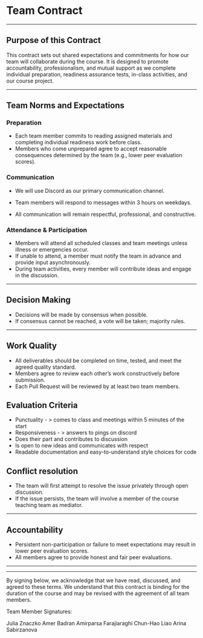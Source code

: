 # Team Contract

---
## Purpose of this Contract

This contract sets out shared expectations and commitments for how our team will collaborate during the course. It is designed to promote accountability, professionalism, and mutual support as we complete individual preparation, readiness assurance tests, in-class activities, and our course project.

---
## Team Norms and Expectations

### Preparation

* Each team member commits to reading assigned materials and completing individual readiness work before class.
* Members who come unprepared agree to accept reasonable consequences determined by the team (e.g., lower peer evaluation scores).

### Communication

* We will use Discord as our primary communication channel.

* Team members will respond to messages within 3 hours on weekdays.

* All communication will remain respectful, professional, and constructive.

### Attendance & Participation

* Members will attend all scheduled classes and team meetings unless illness or emergencies occur. 
* If unable to attend, a member must notify the team in advance and provide input asynchronously.
* During team activities, every member will contribute ideas and engage in the discussion.
---

## Decision Making

* Decisions will be made by consensus when possible.
* If consensus cannot be reached, a vote will be taken; majority rules.

---
## Work Quality 

* All deliverables should be completed on time, tested, and meet the agreed quality standard.
* Members agree to review each other’s work constructively before submission.
* Each Pull Request will be reviewed by at least two team members.

## Evaluation Criteria

* Punctuality  - > comes to class and meetings within 5 minutes of the start
* Responsiveness - > answers to pings on discord 
* Does their part and contributes to discussion 
* Is open to new ideas and communicates with respect
* Readable documentation and easy-to-understand style choices for code

## Conflict resolution

* The team will first attempt to resolve the issue privately through open discussion.
* If the issue persists, the team will involve a member of the course teaching team as mediator.

---

## Accountability

* Persistent non-participation or failure to meet expectations may result in lower peer evaluation scores.
* All members agree to provide honest and fair peer evaluations.

---

---

By signing below, we acknowledge that we have read, discussed, and agreed to these terms. We understand that this contract is binding for the duration of the course and may be revised with the agreement of all team members.

Team Member Signatures:

Julia Znaczko
Amer Badran
Amirparsa Farajiaraghi
Chun-Hao Liao
Arina Sabirzanova
